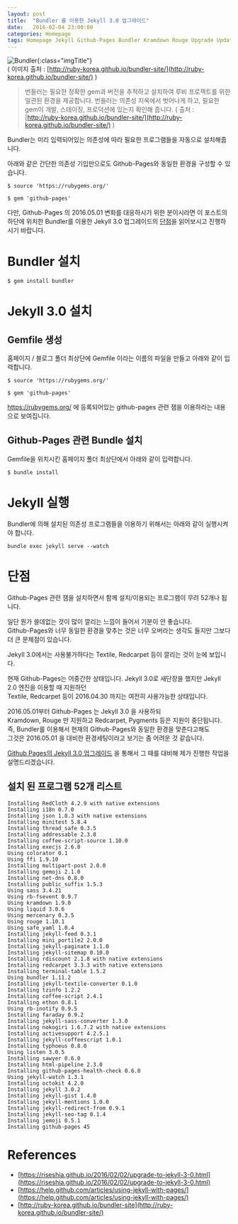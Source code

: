 ```yaml
---
layout: post
title:  "Bundler 를 이용한 Jekyll 3.0 업그레이드"
date:   2016-02-04 23:00:00
categories: Homepage
tags: Homepage Jekyll Github-Pages Bundler Kramdown Rouge Upgrade Update Suport
---
```


![Bundler](http://ruby-korea.github.io/bundler-site/images/gembundler.png){:class="imgTitle"}  
( 이미지 출처 : [http://ruby-korea.github.io/bundler-site/](http://ruby-korea.github.io/bundler-site/) )  

>번들러는 필요한 정확한 gem과 버전을 추적하고 설치하여 루비 프로젝트를 위한 일관된 환경을 제공합니다. 
번들러는 의존성 지옥에서 벗어나게 하고, 필요한 gem이 개발, 스테이징, 프로덕션에 있는지 확인해 줍니다.
> ( 출처 : [http://ruby-korea.github.io/bundler-site/](http://ruby-korea.github.io/bundler-site/) )

Bundler는 미리 입력되어있는 의존성에 따라 필요한 프로그램들을 자동으로 설치해줍니다.

아래와 같은 간단한 의존성 기입만으로도 Github-Pages와 동일한 환경을 구성할 수 있습니다.

~~~console
$ source 'https://rubygems.org/'

$ gem 'github-pages'
~~~

<!--more-->

다만, Github-Pages 의 2016.05.01 변화를 대응하시기 위한 분이시라면
이 포스트의 하단에 위치한 Bundler를 이용한 Jekyll 3.0 업그레이드의 [단점](#단점)을 읽어보시고 진행하시기 바랍니다.

# Bundler 설치

~~~console
$ gem install bundler
~~~

# Jekyll 3.0 설치 

## Gemfile 생성

홈페이지 / 블로그 폴더 최상단에 Gemfile 이라는 이름의 파일을 만들고 아래와 같이 입력합니다.

~~~console
$ source 'https://rubygems.org/'

$ gem 'github-pages'
~~~

https://rubygems.org/ 에 등록되어있는 github-pages 관련 잼을 이용하라는 내용으로 보여집니다.

## Github-Pages 관련 Bundle 설치

Gemfile을 위치시킨 홈페이지 폴더 최상단에서 아래와 같이 입력합니다.

~~~console
$ bundle install
~~~

# Jekyll 실행

Bundler에 의해 설치된 의존성 프로그램들을 이용하기 위해서는 아래와 같이 실행시켜야 합니다.

~~~console
bundle exec jekyll serve --watch
~~~

# 단점

Github-Pages 관련 잼을 설치하면서 함께 설치/이용되는 프로그램이 무려 52개나 됩니다.

일단 뭔가 쓸데없는 것이 많이 깔리는 느낌이 들어서 기분이 안 좋습니다.  
Github-Pages와 너무 동일한 환경을 맞추는 것은 너무 오버라는 생각도 들지만 그보다 더 큰 문제점이 있습니다.

Jekyll 3.0에서는 사용불가하다는 Textile, Redcarpet 등이 깔리는 것이 눈에 보입니다.

현재 Github-Pages는 어중간한 상태입니다. Jekyll 3.0로 새단장을 했지만 Jekyll 2.0 엔진을 이용할 때 지원하던  
Textile, Redcarpet 등이 2016.04.30 까지는 여전히 사용가능한 상태입니다.

2016.05.01부터 Github-Pages 는 Jekyll 3.0 을 사용하되  
Kramdown, Rouge 만 지원하고 Redcarpet, Pygments 등은 지원이 중단됩니다.  
즉, Bundler를 이용해서 현재의 Github-Pages와 동일한 환경을 맞춘다고해도  
그것은 2016.05.01 을 대비한 환경세팅이라고 보기는 좀 어려운 것 같습니다.

[Github Pages의 Jekyll 3.0 업그레이드](/homepage/GithubPagesUseJekyll3.html) 을 통해서 그 때를 대비해 제가 진행한 작업을 설명드리겠습니다.

## 설치 된 프로그램 52개 리스트

~~~
Installing RedCloth 4.2.9 with native extensions
Installing i18n 0.7.0
Installing json 1.8.3 with native extensions
Installing minitest 5.8.4
Installing thread_safe 0.3.5
Installing addressable 2.3.8
Installing coffee-script-source 1.10.0
Installing execjs 2.6.0
Using colorator 0.1
Using ffi 1.9.10
Installing multipart-post 2.0.0
Installing gemoji 2.1.0
Installing net-dns 0.8.0
Installing public_suffix 1.5.3
Using sass 3.4.21
Using rb-fsevent 0.9.7
Using kramdown 1.9.0
Using liquid 3.0.6
Using mercenary 0.3.5
Using rouge 1.10.1
Using safe_yaml 1.0.4
Installing jekyll-feed 0.3.1
Installing mini_portile2 2.0.0
Installing jekyll-paginate 1.1.0
Installing jekyll-sitemap 0.10.0
Installing rdiscount 2.1.8 with native extensions
Installing redcarpet 3.3.3 with native extensions
Installing terminal-table 1.5.2
Using bundler 1.11.2
Installing jekyll-textile-converter 0.1.0
Installing tzinfo 1.2.2
Installing coffee-script 2.4.1
Installing ethon 0.8.1
Using rb-inotify 0.9.5
Installing faraday 0.9.2
Installing jekyll-sass-converter 1.3.0
Installing nokogiri 1.6.7.2 with native extensions
Installing activesupport 4.2.5.1
Installing jekyll-coffeescript 1.0.1
Installing typhoeus 0.8.0
Using listen 3.0.5
Installing sawyer 0.6.0
Installing html-pipeline 2.3.0
Installing github-pages-health-check 0.6.0
Using jekyll-watch 1.3.1
Installing octokit 4.2.0
Installing jekyll 3.0.2
Installing jekyll-gist 1.4.0
Installing jekyll-mentions 1.0.0
Installing jekyll-redirect-from 0.9.1
Installing jekyll-seo-tag 0.1.4
Installing jemoji 0.5.1
Installing github-pages 45
~~~

# References
  * [https://riseshia.github.io/2016/02/02/upgrade-to-jekyll-3-0.html](https://riseshia.github.io/2016/02/02/upgrade-to-jekyll-3-0.html)
  * [https://help.github.com/articles/using-jekyll-with-pages/](https://help.github.com/articles/using-jekyll-with-pages/)
  * [http://ruby-korea.github.io/bundler-site](http://ruby-korea.github.io/bundler-site/)

